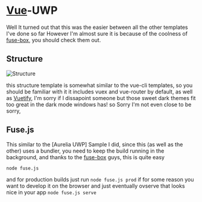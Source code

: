 [fuse-box]: https://fuse-box.org
[Vuetify]: https://vuetifyjs.com
[Vue]: https://vuejs.org

# [Vue]-UWP
Well It turned out that this was the easier between all the other templates I've done so far
However I'm almost sure it is because of the coolness of [fuse-box], you should check them out.

## Structure
![Structure](https://i.imgur.com/2WJUWk9.png)

this structure template is somewhat similar to the vue-cli templates, so you should be familiar with it
it includes vuex and vue-router by default, as well as [Vuetify], I'm sorry if I dissapoint someone but those sweet dark themes 
fit too great in the dark mode windows has! so Sorry I'm not even close to be sorry,


## Fuse.js
This similar to the [Aurelia UWP] Sample I did, since this (as well as the other) uses a bundler, 
you need to keep the build running in the background, and thanks to the [fuse-box] guys, this is quite easy

`node fuse.js`

and for production builds just run `node fuse.js prod` if for some reason you want to develop it on the browser and just
eventually ovserve that looks nice in your app `node fuse.js serve`



